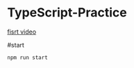 # TypeScript-Practice

[fisrt video](https://www.youtube.com/watch?v=hnbKVqlm1TU&list=PLlSZlNj22M7S1HmF3Vs8TJ2gUq_0xNN6-&index=1)

#start 

```
npm run start
```
